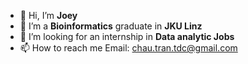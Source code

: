 - 👋 Hi, I’m <strong>Joey  </strong>
- 👀 I’m a <strong>Bioinformatics</strong> graduate in <strong>JKU Linz</strong>
- 💞️ I’m looking for an internship in <strong>Data analytic Jobs </strong>
- 📫 How to reach me Email: chau.tran.tdc@gmail.com
<!---
chieutrann/chieutrann is a ✨ special ✨ repository because its `README.md` (this file) appears on your GitHub profile.
You can click the Preview link to take a look at your changes.
--->
